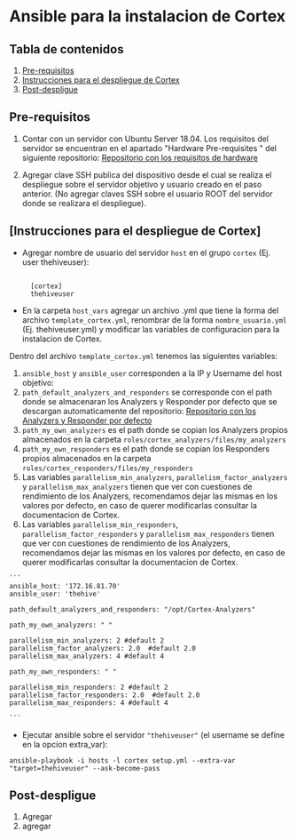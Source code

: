 # Ansible para la instalacion de Cortex

## Tabla de contenidos

1. [Pre-requisitos](#pre-requisitos)
2. [Instrucciones para el despliegue de Cortex](#instrucciones-para-el-despliegue-de-cortex)
3. [Post-despligue](#post-despligue)



## Pre-requisitos

1. Contar con un servidor con Ubuntu Server 18.04. Los requisitos del servidor se encuentran en el apartado "Hardware Pre-requisites
" del siguiente repositorio:  [Repositorio con los requisitos de hardware](https://github.com/TheHive-Project/TheHiveDocs)

2. Agregar clave SSH publica del dispositivo desde el cual se realiza el despliegue sobre el servidor objetivo y usuario creado en el paso anterior.
(No agregar claves SSH  sobre el usuario ROOT del servidor donde se realizara el despliegue).


## [Instrucciones para el despliegue de Cortex]


*  Agregar nombre de usuario del servidor `host` en el grupo `cortex` (Ej. user thehiveuser):

    ```
    
      [cortex]
      thehiveuser

    ```
    
    
* En la carpeta `host_vars` agregar un archivo .yml que tiene la forma del archivo `template_cortex.yml`, renombrar de la forma `nombre_usuario.yml`
(Ej. thehiveuser.yml) y modificar las variables de configuracion para la instalacion de Cortex.


 Dentro del archivo `template_cortex.yml` tenemos las siguientes variables:  
 
  1. `ansible_host` y  `ansible_user` corresponden a la IP y Username del host objetivo:
  2. `path_default_analyzers_and_responders` se corresponde con el path donde se almacenaran los Analyzers y Responder por defecto que se descargan automaticamente del repositorio: 
  [Repositorio con los Analyzers y Responder por defecto](https://github.com/TheHive-Project/Cortex-Analyzers)
  3. `path_my_own_analyzers` es el path donde se copian los Analyzers propios almacenados en la carpeta `roles/cortex_analyzers/files/my_analyzers`
  4. `path_my_own_responders` es el path donde se copian los Responders propios almacenados en la carpeta `roles/cortex_responders/files/my_responders`
  5. Las variables `parallelism_min_analyzers`, `parallelism_factor_analyzers` y `parallelism_max_analyzers` tienen que ver con cuestiones de rendimiento de los Analyzers, 
  recomendamos dejar las mismas en los valores por defecto, en caso de querer modificarlas consultar la documentacion de Cortex. 
  6. Las variables `parallelism_min_responders`, `parallelism_factor_responders` y `parallelism_max_responders` tienen que ver con cuestiones de rendimiento de los Analyzers, 
  recomendamos dejar las mismas en los valores por defecto, en caso de querer modificarlas consultar la documentacion de Cortex. 

    ```
    ansible_host: '172.16.81.70'
    ansible_user: 'thehive'
    
    path_default_analyzers_and_responders: "/opt/Cortex-Analyzers"

    path_my_own_analyzers: " "
    
    parallelism_min_analyzers: 2 #default 2
    parallelism_factor_analyzers: 2.0  #default 2.0
    parallelism_max_analyzers: 4 #default 4
    
    path_my_own_responders: " "
    
    parallelism_min_responders: 2 #default 2
    parallelism_factor_responders: 2.0  #default 2.0
    parallelism_max_responders: 4 #default 4

    ```

*   Ejecutar ansible sobre el servidor `"thehiveuser"` (el username se define en la opcion extra_var):

  ```
  ansible-playbook -i hosts -l cortex setup.yml --extra-var "target=thehiveuser" --ask-become-pass
   ```

## Post-despligue

1.  Agregar
2.  agregar





